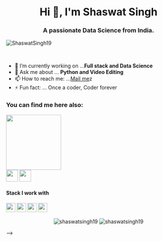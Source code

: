 <h1 align="center">Hi 👋, I'm Shaswat Singh</h1>
<h3 align="center">A passionate Data Science from India. </h3>
<p align="left"> <img src="https://komarev.com/ghpvc/?username=shaswatsingh19" alt="ShaswatSingh19" /> </p>

<br />



- 🔭 I’m currently working on ...**Full stack and Data Science** 
- 💬 Ask me about ... **Python and Video Editing**
- 📫 How to reach me: ...[Mail me](mailto:shaswatsingh.ose@gmail.com)z
- ⚡ Fun fact: ... Once a coder, Coder forever 



<h3 >You can find me here also:</h3>  
<a><img src="https://icon-library.net//images/icon-programmer/icon-programmer-14.jpg" width="150px" height="150px" align = 'center' /></a> <br>
<a href="https://www.linkedin.com/in/shaswat-singh-035a84144/"><img src="https://github.com/hussainweb/hussainweb/blob/main/icons/linkedin.png" width="32px" height="32px"></a>   <a href="https://twitter.com/shaswatGamelanc"><img src="https://github.com/hussainweb/hussainweb/blob/main/icons/twitter.png" width="32px" height="32px"></a>

<h4>Stack I work with</h4>
<p align="left">
<img src="https://img.shields.io/badge/python-3776AB.svg?&style=for-the-badge&logo=python&logoColor=white" height="25"/>
<img src="https://img.shields.io/badge/jupyter-F3631D.svg?&style=for-the-badge&logo=jupyter&logoColor=white" height="25"/>
<img src="https://img.shields.io/badge/anaconda-42B029.svg?&style=for-the-badge&logo=anaconda&logoColor=white" height="25"/>
<img src="https://img.shields.io/badge/VS%20Code-007ACC.svg?&style=for-the-badge&logo=visual-studio-code&logoColor=white" height="25"/>
</p>

 <p align="center"> 
 
<img src="https://github-readme-stats.vercel.app/api?username=shaswatsingh19&show_icons=true" alt="shaswatsingh19" /> 
<img src="https://github-readme-stats.anuraghazra1.vercel.app/api/top-langs/?username=shaswatsingh19" alt="shaswatsingh19" />
 
 </p>
 
-->



#
